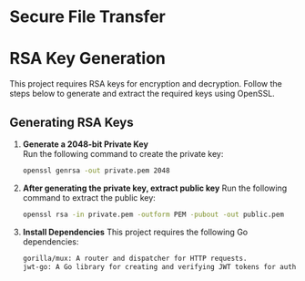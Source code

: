 # Secure File Transfer

# RSA Key Generation

This project requires RSA keys for encryption and decryption. Follow the steps below to generate and extract the required keys using OpenSSL.

## Generating RSA Keys

1. **Generate a 2048-bit Private Key**  
   Run the following command to create the private key:
   ```bash
   openssl genrsa -out private.pem 2048

2. **After generating the private key, extract public key** 
   Run the following command to extract the public key:
   ```bash 
   openssl rsa -in private.pem -outform PEM -pubout -out public.pem

3. **Install Dependencies**
    This project requires the following Go dependencies:
    ```bash
    gorilla/mux: A router and dispatcher for HTTP requests.
    jwt-go: A Go library for creating and verifying JWT tokens for authentication.
 